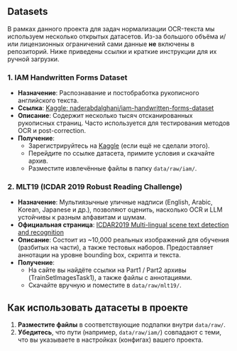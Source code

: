 ## Datasets

В рамках данного проекта для задач нормализации OCR-текста мы используем несколько открытых датасетов. Из-за большого объёма и/или лицензионных ограничений сами данные **не** включены в репозиторий. Ниже приведены ссылки и краткие инструкции для их ручной загрузки.

### 1. IAM Handwritten Forms Dataset

- **Назначение**: Распознавание и постобработка рукописного английского текста.  
- **Ссылка**: [Kaggle: naderabdalghani/iam-handwritten-forms-dataset](https://www.kaggle.com/datasets/naderabdalghani/iam-handwritten-forms-dataset)  
- **Описание**: Содержит несколько тысяч отсканированных рукописных страниц. Часто используется для тестирования методов OCR и post-correction.  
- **Получение**:  
  - Зарегистрируйтесь на [Kaggle](https://www.kaggle.com/) (если ещё не сделали этого).  
  - Перейдите по ссылке датасета, примите условия и скачайте архив.  
  - Разместите извлечённые файлы в папку `data/raw/iam/`.

### 2. MLT19 (ICDAR 2019 Robust Reading Challenge)

- **Назначение**: Мультиязычные уличные надписи (English, Arabic, Korean, Japanese и др.), позволяют оценить, насколько OCR и LLM устойчивы к разным алфавитам и шумам.  
- **Официальная страница**: [ICDAR2019 Multi-lingual scene text detection and recognition](https://rrc.cvc.uab.es/?ch=15)  
- **Описание**: Состоит из ~10\,000 реальных изображений для обучения (разбитых на части), а также тестовых наборов. Предоставляет аннотации на уровне bounding box, скрипта и текста.  
- **Получение**:  
  - На сайте вы найдёте ссылки на Part1 / Part2 архивы (TrainSetImagesTask1), а также файлы с аннотациями.  
  - Скачайте вручную и поместите в `data/raw/mlt19/`.

## Как использовать датасеты в проекте

1. **Разместите файлы** в соответствующие подпапки внутри `data/raw/`.  
2. **Убедитесь**, что пути (например, `data/raw/iam/`) совпадают с теми, что вы указываете в настройках (конфигах) вашего проекта.